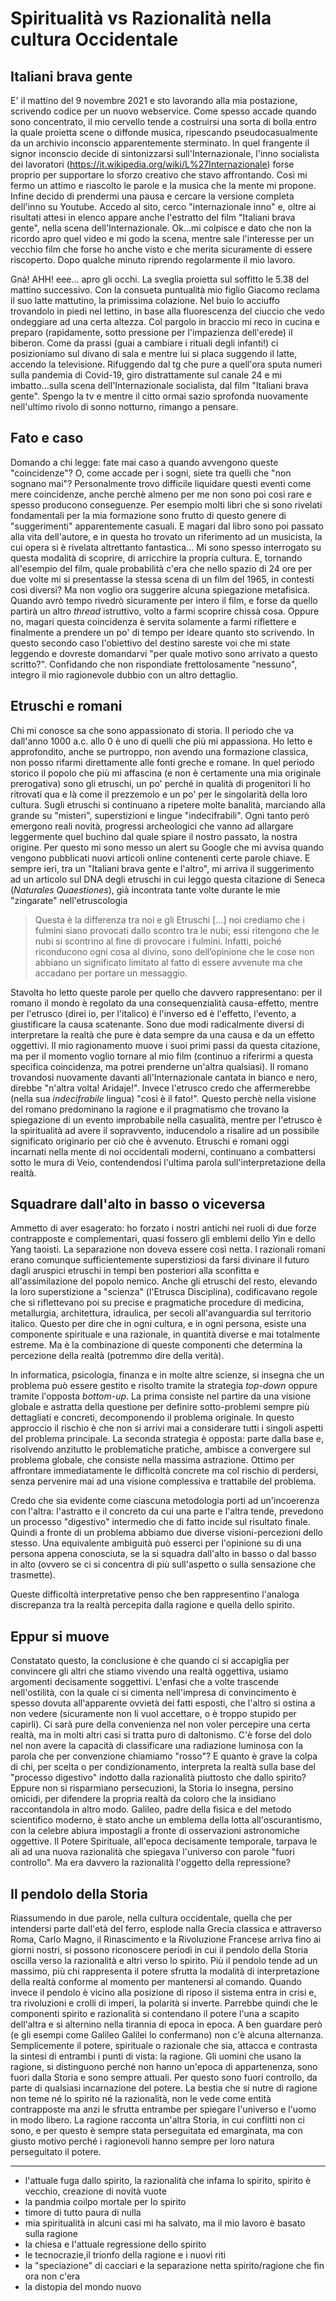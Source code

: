 # Spiritualità vs Razionalità nella cultura Occidentale

## Italiani brava gente

E' il mattino del 9 novembre 2021 e sto lavorando alla mia postazione, scrivendo codice per un nuovo webservice. Come spesso accade quando sono concentrato, il mio cervello tende a costruirsi una sorta di bolla entro la quale proietta scene o diffonde musica, ripescando pseudocasualmente da un archivio inconscio apparentemente sterminato.
In quel frangente il signor inconscio decide di sintonizzarsi sull'Internazionale, l'inno socialista dei lavoratori (https://it.wikipedia.org/wiki/L%27Internazionale) forse proprio per supportare lo sforzo creativo che stavo affrontando. Così mi fermo un attimo e riascolto le parole e la musica che la mente mi propone. Infine decido di prendermi una pausa e cercare la versione completa dell'inno su Youtube. Accedo al sito, cerco "internazionale inno" e, oltre ai risultati attesi in elenco appare anche l'estratto del film "Italiani brava gente", nella scena dell'Internazionale. Ok...mi colpisce e dato che non la ricordo apro quel video e mi godo la scena, mentre sale l'interesse per un vecchio film che forse ho anche visto e che merita sicuramente di essere riscoperto. Dopo qualche minuto riprendo regolarmente il mio lavoro.

Gnà! AHH! eee... apro gli occhi. La sveglia proietta sul soffitto le 5.38 del mattino successivo. Con la consueta puntualità mio figlio Giacomo reclama il suo latte mattutino, la primissima colazione. Nel buio lo acciuffo trovandolo in piedi nel lettino, in base alla fluorescenza del ciuccio che vedo ondeggiare ad una certa altezza. Col pargolo in braccio mi reco in cucina e preparo (rapidamente, sotto pressione per l'impazienza dell'erede) il biberon. Come da prassi (guai a cambiare i rituali degli infanti!) ci posizioniamo sul divano di sala e mentre lui si placa suggendo il latte, accendo la televisione. Rifuggendo dal tg che pure a quell'ora sputa numeri sulla pandemia di Covid-19, giro distrattamente sul canale 24 e mi imbatto...sulla scena dell'Internazionale socialista, dal film "Italiani brava gente".
Spengo la tv e mentre il citto ormai sazio sprofonda nuovamente nell'ultimo rivolo di sonno notturno, rimango a pensare.

## Fato e caso

Domando a chi legge: fate mai caso a quando avvengono queste "coincidenze"? O, come accade per i sogni, siete tra quelli che "non sognano mai"?
Personalmente trovo difficile liquidare questi eventi come mere coincidenze, anche perchè almeno per me non sono poi così rare e spesso producono conseguenze. Per esempio molti libri che si sono rivelati fondamentali per la mia formazione sono frutto di questo genere di "suggerimenti" apparentemente casuali. E magari dal libro sono poi passato alla vita dell'autore, e in questa ho trovato un riferimento ad un musicista, la cui opera si è rivelata altrettanto fantastica...
Mi sono spesso interrogato su questa modalità di scoprire, di arricchire la propria cultura. E, tornando all'esempio del film, quale probabilità c'era che nello spazio di 24 ore per due volte mi si presentasse la stessa scena di un film del 1965, in contesti così diversi? 
Ma non voglio ora suggerire alcuna spiegazione metafisica. Quando avrò tempo rivedrò sicuramente per intero il film, e forse da quello partirà un altro *thread* istruttivo, volto a farmi scoprire chissà cosa. Oppure no, magari questa coincidenza è servita solamente a farmi riflettere e finalmente a prendere un po' di tempo per ideare quanto sto scrivendo. In questo secondo caso l'obiettivo del destino sareste voi che mi state leggendo e dovreste domandarvi "per quale motivo sono arrivato a questo scritto?". Confidando che non rispondiate frettolosamente "nessuno", integro il mio ragionevole dubbio con un altro dettaglio.

## Etruschi e romani

Chi mi conosce sa che sono appassionato di storia. Il periodo che va dall'anno 1000 a.c. allo 0 è uno di quelli che più mi appassiona. Ho letto e approfondito, anche se purtroppo, non avendo una formazione classica, non posso rifarmi direttamente alle fonti greche e romane. In quel periodo storico il popolo che più mi affascina (e non è certamente una mia originale prerogativa) sono gli etruschi, un po' perché in qualità di progenitori li ho ritrovati qua e là come il prezzemolo e un po' per le singolarità della loro cultura. 
Sugli etruschi si continuano a ripetere molte banalità, marciando alla grande su "misteri", superstizioni e lingue "indecifrabili". Ogni tanto però emergono reali novità, progressi archeologici che vanno ad allargare leggermente quel buchino dal quale spiare il nostro passato, la nostra origine. Per questo mi sono messo un alert su Google che mi avvisa quando vengono pubblicati nuovi articoli online contenenti certe parole chiave. E sempre ieri, tra un "Italiani brava gente e l'altro", mi arriva il suggerimento ad un articolo sul DNA degli etruschi in cui leggo questa citazione di Seneca (*Naturales Quaestiones*), già incontrata tante volte durante le mie "zingarate" nell'etruscologia

> Questa è la differenza tra noi e gli Etruschi […] noi crediamo che i fulmini siano provocati dallo scontro tra le nubi; essi ritengono che le nubi si scontrino al fine di provocare i fulmini. Infatti, poiché riconducono ogni cosa al divino, sono dell’opinione che le cose non abbiano un significato limitato al fatto di essere avvenute ma che accadano per portare un messaggio.

Stavolta ho letto queste parole per quello che davvero rappresentano: per il romano il mondo è regolato da una consequenzialità causa-effetto, mentre per l'etrusco (direi io, per l'italico) è l'inverso ed è l'effetto, l'evento, a giustificare la causa scatenante. Sono due modi radicalmente diversi di interpretare la realtà che pure è data sempre da una causa e da un effetto oggettivi. Il mio ragionamento muove i suoi primi passi da questa citazione, ma per il momento voglio tornare al mio film (continuo a riferirmi a questa specifica coincidenza, ma potrei prenderne un'altra qualsiasi).
Il romano trovandosi nuovamente davanti all'Internazionale cantata in bianco e nero, direbbe "n'altra volta! Aridaje!". Invece l'etrusco credo che affermerebbe (nella sua *indecifrabile* lingua) "così è il fato!". Questo perchè nella visione del romano predominano la ragione e il pragmatismo che trovano la spiegazione di un evento improbabile nella casualità, mentre per l'etrusco è la spiritualità ad avere il sopravvento, inducendolo a risalire ad un possibile significato originario per ciò che è avvenuto. 
Etruschi e romani oggi incarnati nella mente di noi occidentali moderni, continuano a combattersi sotto le mura di Veio, contendendosi l'ultima parola sull'interpretazione della realtà.

## Squadrare dall'alto in basso o viceversa

Ammetto di aver esagerato: ho forzato i nostri antichi nei ruoli di due forze contrapposte e complementari, quasi fossero gli emblemi dello Yin e dello Yang taoisti. La separazione non doveva essere così netta. I razionali romani erano comunque sufficientemente superstiziosi da farsi divinare il futuro dagli aruspici etruschi in tempi ben posteriori alla sconfitta e all'assimilazione del popolo nemico. Anche gli etruschi del resto, elevando la loro superstizione a "scienza" (l'Etrusca Disciplina), codificavano regole che si riflettevano poi su precise e pragmatiche procedure di medicina, metallurgia, architettura, idraulica, per secoli all'avanguardia sul territorio italico.
Questo per dire che in ogni cultura, e in ogni persona, esiste una componente spirituale e una razionale, in quantità diverse e mai totalmente estreme. Ma è la combinazione di queste componenti che determina la percezione della realtà (potremmo dire della verità).

In informatica, psicologia, finanza e in molte altre scienze, si insegna che un problema può essere gestito e risolto tramite la strategia _top-down_ oppure tramite l'opposta _bottom-up_. La prima consiste nel partire da una visione globale e astratta della questione per definire sotto-problemi sempre più dettagliati e concreti, decomponendo il problema originale. In questo approccio il rischio è che non si arrivi mai a considerare tutti i singoli aspetti del problema principale. La seconda strategia è opposta: parte dalla base e, risolvendo anzitutto le problematiche pratiche, ambisce a convergere sul problema globale, che consiste nella massima astrazione. Ottimo per affrontare immediatamente le difficoltà concrete ma col rischio di perdersi, senza pervenire mai ad una visione complessiva e trattabile del problema. 

Credo che sia evidente come ciascuna metodologia porti ad un'incoerenza con l'altra: l'astratto e il concreto da cui una parte e l'altra tende, prevedono un processo "digestivo" intermedio che di fatto incide sul risultato finale. Quindi a fronte di un problema abbiamo due diverse visioni-percezioni dello stesso. 
Una equivalente ambiguità può esserci per l'opinione su di una persona appena conosciuta, se la si squadra dall'alto in basso o dal basso in alto (ovvero se ci si concentra di più sull'aspetto o sulla sensazione che trasmette).

Queste difficoltà interpretative penso che ben rappresentino l'analoga discrepanza tra la realtà percepita dalla ragione e quella dello spirito.

## Eppur si muove

Constatato questo, la conclusione è che quando ci si accapiglia per convincere gli altri che stiamo vivendo una realtà oggettiva, usiamo argomenti decisamente soggettivi. L'enfasi che a volte trascende nell'ostilità, con la quale ci si cimenta nell'impresa di convincimento è spesso dovuta all'apparente ovvietà dei fatti esposti, che l'altro si ostina a non vedere (sicuramente non li vuol accettare, o è troppo stupido per capirli). Ci sarà pure della convenienza nel non voler percepire una certa realtà, ma in molti altri casi si tratta puro di daltonismo. C'è forse del dolo nel non avere la capacità di classificare una radiazione luminosa con la parola che per convenzione chiamiamo "rosso"? E quanto è grave la colpa di chi, per scelta o per condizionamento, interpreta la realtà sulla base del "processo digestivo" indotto dalla razionalità piuttosto che dallo spirito? Eppure non si risparmiano persecuzioni, la Storia lo insegna, persino omicidi, per difendere la propria realtà da coloro che la insidiano raccontandola in altro modo.
Galileo, padre della fisica e del metodo scientifico moderno, è stato anche un emblema della lotta all'oscurantismo, con la celebre abiura impostagli a fronte di osservazioni astronomiche oggettive. Il Potere Spirituale, all'epoca decisamente temporale, tarpava le ali ad una nuova razionalità che spiegava l'universo con parole "fuori controllo".
Ma era davvero la razionalità l'oggetto della repressione?

## Il pendolo della Storia

Riassumendo in due parole, nella cultura occidentale, quella che per intendersi parte dall'età del ferro, esplode nalla Grecia classica e attraverso Roma, Carlo Magno, il Rinascimento e la Rivoluzione Francese arriva fino ai giorni nostri, si possono riconoscere periodi in cui il pendolo della Storia oscilla verso la razionalità e altri verso lo spirito. Più il pendolo tende ad un massimo, più chi rappresenta il potere sfrutta la modalità di interpretazione della realtà conforme al momento per mantenersi al comando. Quando invece il pendolo è vicino alla posizione di riposo il sistema entra in crisi e, tra rivoluzioni e crolli di imperi, la polarità si inverte.
Parrebbe quindi che le componenti spirito e razionalità si contendano il potere l'una a scapito dell'altra e si alternino nella tirannia di epoca in epoca. 
A ben guardare però (e gli esempi come Galileo Galilei lo confermano) non c'è alcuna alternanza. Semplicemente il potere, spirituale o razionale che sia, attacca e contrasta la sintesi di entrambi i punti di vista: la ragione. Gli uomini che usano la ragione, si distinguono perché non hanno un'epoca di appartenenza, sono fuori dalla Storia e sono sempre attuali. Per questo sono fuori controllo, da parte di qualsiasi incarnazione del potere. La bestia che si nutre di ragione non teme né lo spirito né la razionalità, non le vede come entità contrapposte ma anzi le sfrutta entrambe per spiegare l'universo e l'uomo in modo libero. 
La ragione racconta un'altra Storia, in cui conflitti non ci sono, e per questo è sempre stata perseguitata ed emarginata, ma con giusto motivo perché i ragionevoli hanno sempre per loro natura perseguitato il potere.

--------
- l'attuale fuga dallo spirito, la razionalità che infama lo spirito, spirito è vecchio, creazione di novità vuote
- la pandmia coilpo mortale per lo spirito
- timore di tutto paura di nulla
- mia spiritualità in alcuni casi mi ha salvato, ma il mio lavoro è basato sulla ragione
- la chiesa e l'attuale regressione dello spirito
- le tecnocrazie,il trionfo della ragione e i nuovi riti
- la "speciazione" di cacciari e la separazione netta spirito/ragione che fin ora non c'era
- la distopia del mondo nuovo
